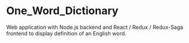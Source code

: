 # One_Word_Dictionary
Web application with Node.js backend and React / Redux / Redux-Saga frontend to display definition of an English word.
